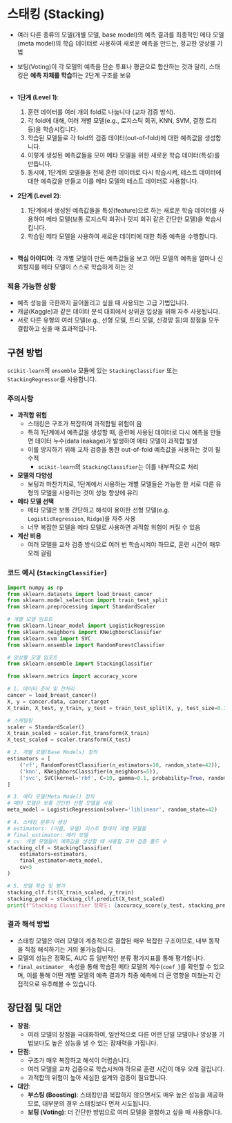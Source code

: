 # 스태킹 (Stacking)

- 여러 다른 종류의 모델(개별 모델, base model)의 예측 결과를 최종적인 메타 모델(meta model)의 학습 데이터로 사용하여 새로운 예측을 만드는, 정교한 앙상블 기법
- 보팅(Voting)이 각 모델의 예측을 단순 투표나 평균으로 합산하는 것과 달리, 스태킹은 **예측 자체를 학습**하는 2단계 구조를 보유
<br><br>

- **1단계 (Level 1)**:
  1. 훈련 데이터를 여러 개의 fold로 나눕니다 (교차 검증 방식).
  2. 각 fold에 대해, 여러 개별 모델(e.g., 로지스틱 회귀, KNN, SVM, 결정 트리 등)을 학습시킵니다.
  3. 학습된 모델들로 각 fold의 검증 데이터(out-of-fold)에 대한 예측값을 생성합니다.
  4. 이렇게 생성된 예측값들을 모아 메타 모델을 위한 새로운 학습 데이터(특성)를 만듭니다.
  5. 동시에, 1단계의 모델들을 전체 훈련 데이터로 다시 학습시켜, 테스트 데이터에 대한 예측값을 만들고 이를 메타 모델의 테스트 데이터로 사용합니다.

- **2단계 (Level 2)**:
  1. 1단계에서 생성된 예측값들을 특성(feature)으로 하는 새로운 학습 데이터를 사용하여 메타 모델(보통 로지스틱 회귀나 릿지 회귀 같은 간단한 모델)을 학습시킵니다.
  2. 학습된 메타 모델을 사용하여 새로운 데이터에 대한 최종 예측을 수행합니다.
<br><br>

- **핵심 아이디어**: 각 개별 모델이 만든 예측값들을 보고 어떤 모델의 예측을 얼마나 신뢰할지를 메타 모델이 스스로 학습하게 하는 것

### 적용 가능한 상황
- 예측 성능을 극한까지 끌어올리고 싶을 때 사용되는 고급 기법입니다.
- 캐글(Kaggle)과 같은 데이터 분석 대회에서 상위권 입상을 위해 자주 사용됩니다.
- 서로 다른 유형의 여러 모델(e.g., 선형 모델, 트리 모델, 신경망 등)의 장점을 모두 결합하고 싶을 때 효과적입니다.

## 구현 방법
`scikit-learn`의 `ensemble` 모듈에 있는 `StackingClassifier` 또는 `StackingRegressor`를 사용합니다.

### 주의사항
- **과적합 위험**
    - 스태킹은 구조가 복잡하여 과적합될 위험이 음
    - 특히 1단계에서 예측값을 생성할 때, 훈련에 사용된 데이터로 다시 예측을 만들면 데이터 누수(data leakage)가 발생하여 메타 모델이 과적합 발생
    - 이를 방지하기 위해 교차 검증을 통한 out-of-fold 예측값을 사용하는 것이 필수적
        - `scikit-learn`의 `StackingClassifier`는 이를 내부적으로 처리
- **모델의 다양성**
    - 보팅과 마찬가지로, 1단계에서 사용하는 개별 모델들은 가능한 한 서로 다른 유형의 모델을 사용하는 것이 성능 향상에 유리
- **메타 모델 선택**
    - 메타 모델은 보통 간단하고 해석이 용이한 선형 모델(e.g. `LogisticRegression`, `Ridge`)을 자주 사용
    - 너무 복잡한 모델을 메타 모델로 사용하면 과적합 위험이 커질 수 있음
- **계산 비용**
    - 여러 모델을 교차 검증 방식으로 여러 번 학습시켜야 하므로, 훈련 시간이 매우 오래 걸림

### 코드 예시 (`StackingClassifier`)
```python
import numpy as np
from sklearn.datasets import load_breast_cancer
from sklearn.model_selection import train_test_split
from sklearn.preprocessing import StandardScaler

# 개별 모델 임포트
from sklearn.linear_model import LogisticRegression
from sklearn.neighbors import KNeighborsClassifier
from sklearn.svm import SVC
from sklearn.ensemble import RandomForestClassifier

# 앙상블 모델 임포트
from sklearn.ensemble import StackingClassifier

from sklearn.metrics import accuracy_score

# 1. 데이터 준비 및 전처리
cancer = load_breast_cancer()
X, y = cancer.data, cancer.target
X_train, X_test, y_train, y_test = train_test_split(X, y, test_size=0.3, random_state=42, stratify=y)

# 스케일링
scaler = StandardScaler()
X_train_scaled = scaler.fit_transform(X_train)
X_test_scaled = scaler.transform(X_test)

# 2. 개별 모델(Base Models) 정의
estimators = [
    ('rf', RandomForestClassifier(n_estimators=10, random_state=42)),
    ('knn', KNeighborsClassifier(n_neighbors=5)),
    ('svc', SVC(kernel='rbf', C=10, gamma=0.1, probability=True, random_state=42))
]

# 3. 메타 모델(Meta Model) 정의
# 메타 모델은 보통 간단한 선형 모델을 사용
meta_model = LogisticRegression(solver='liblinear', random_state=42)

# 4. 스태킹 분류기 생성
# estimators: (이름, 모델) 리스트 형태의 개별 모델들
# final_estimator: 메타 모델
# cv: 개별 모델들이 예측값을 생성할 때 사용할 교차 검증 폴드 수
stacking_clf = StackingClassifier(
    estimators=estimators, 
    final_estimator=meta_model,
    cv=5
)

# 5. 모델 학습 및 평가
stacking_clf.fit(X_train_scaled, y_train)
stacking_pred = stacking_clf.predict(X_test_scaled)
print(f"Stacking Classifier 정확도: {accuracy_score(y_test, stacking_pred):.3f}") # 0.965
```

### 결과 해석 방법
- 스태킹 모델은 여러 모델이 계층적으로 결합된 매우 복잡한 구조이므로, 내부 동작을 직접 해석하기는 거의 불가능합니다.
- 모델의 성능은 정확도, AUC 등 일반적인 분류 평가지표를 통해 평가합니다.
- `final_estimator_` 속성을 통해 학습된 메타 모델의 계수(`coef_`)를 확인할 수 있으며, 이를 통해 어떤 개별 모델의 예측 결과가 최종 예측에 더 큰 영향을 미쳤는지 간접적으로 유추해볼 수 있습니다.

## 장단점 및 대안
- **장점**:
    - 여러 모델의 장점을 극대화하여, 일반적으로 다른 어떤 단일 모델이나 앙상블 기법보다도 높은 성능을 낼 수 있는 잠재력을 가집니다.
- **단점**:
    - 구조가 매우 복잡하고 해석이 어렵습니다.
    - 여러 모델을 교차 검증으로 학습시켜야 하므로 훈련 시간이 매우 오래 걸립니다.
    - 과적합의 위험이 높아 세심한 설계와 검증이 필요합니다.
- **대안**:
    - **부스팅 (Boosting)**: 스태킹만큼 복잡하지 않으면서도 매우 높은 성능을 제공하므로, 대부분의 경우 스태킹보다 먼저 시도됩니다.
    - **보팅 (Voting)**: 더 간단한 방법으로 여러 모델을 결합하고 싶을 때 사용합니다.
